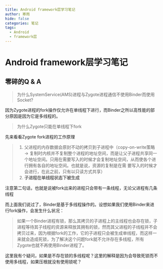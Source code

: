 ```yaml
---
title: Android framework层学习笔记
author: 寒雨
hide: false
categories: 笔记
tags:
  - Android
  - framework层
---
```


# Android framework层学习笔记

## 零碎的Q & A

> 为什么SystemService(AMS)进程与Zygote进程通信不使用Binder而使用Socket?

因为Zygote进程的fork操作仅允许在单线程下进行，而Binder之所以高性能的部分原因是因为它是多线程的。

> 为什么Zygote只能在单线程下fork

先来看看Zygote fork进程的工作原理

> 1. 父进程的内存数据会原封不动的拷贝到子进程中（copy-on-write策略 -> 复制时内核并不复制整个进程的地址空间，而是让父子进程共享同一个地址空间。只用在需要写入的时候才会复制地址空间，从而使各个进行拥有各自的地址空间。也就是说，资源的复制是在需 要写入的时候才会进行，在此之前，只有以只读方式共享）
> 2. **子进程在单线程状态下被生成**

注意第二句话，也就是说被fork出来的进程只会带有一条线程，无论父进程有几条线程

而上面我们说过了，Binder是基于多线程操作的。设想如果我们使用Binder来进行fork操作，会发生什么状况：

> 如果一个Binder进程有锁，那么其拷贝的子进程上的主线程也会存在锁，子进程等待其子线程的资源来释放其拥有的锁，然而其父进程的子线程并不会拷贝过来，因为根据fork的工作，它的子进程只会被生成单线程，而这样一来就会造成死锁，为了解决这个问题fork就不允许存在多线程，所有Zygote也就不再使用Binder进程了。

这里我有个疑问，如果是不存在锁的多线程呢？这里的解释是因为会导致死锁而不使用多线程，如果压根就没有使用锁呢？
